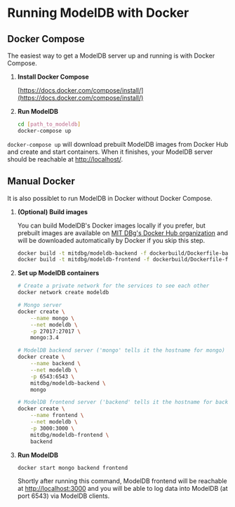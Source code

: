 # Running ModelDB with Docker

## Docker Compose

The easiest way to get a ModelDB server up and running is with Docker Compose.

1. **Install Docker Compose**

    [https://docs.docker.com/compose/install/](https://docs.docker.com/compose/install/)

2. **Run ModelDB**

    ```bash
    cd [path_to_modeldb]
    docker-compose up
    ```

`docker-compose up` will download prebuilt ModelDB images from Docker Hub and create and start containers. When it finishes, your ModelDB server should be reachable at [http://localhost/](http://localhost/).

## Manual Docker

It is also possiblet to run ModelDB in Docker without Docker Compose.

1. **(Optional) Build images**

    You can build ModelDB's Docker images locally if you prefer, but prebuilt images are available on [MIT DBg's Docker Hub organization](https://hub.docker.com/r/mitdbg/) and will be downloaded automatically by Docker if you skip this step.

    ```bash
    docker build -t mitdbg/modeldb-backend -f dockerbuild/Dockerfile-backend .
    docker build -t mitdbg/modeldb-frontend -f dockerbuild/Dockerfile-frontend .
    ```

2. **Set up ModelDB containers**

    ```bash
    # Create a private network for the services to see each other
    docker network create modeldb

    # Mongo server
    docker create \
        --name mongo \
        --net modeldb \
        -p 27017:27017 \
        mongo:3.4

    # ModelDB backend server ('mongo' tells it the hostname for mongo)
    docker create \
        --name backend \
        --net modeldb \
        -p 6543:6543 \
        mitdbg/modeldb-backend \
        mongo

    # ModelDB frontend server ('backend' tells it the hostname for backend)
    docker create \
        --name frontend \
        --net modeldb \
        -p 3000:3000 \
        mitdbg/modeldb-frontend \
        backend
    ```

3. **Run ModelDB**

    ```bash
    docker start mongo backend frontend
    ```

    Shortly after running this command, ModelDB frontend will be reachable at [http://localhost:3000](http://localhost:3000) and you will be able to log data into ModelDB (at port 6543) via ModelDB clients.
